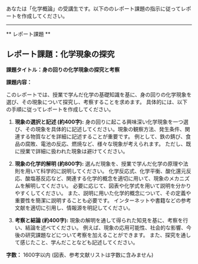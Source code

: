 あなたは「化学概論」の受講生です。以下ののレポート課題の指示に従ってレポートを作成してください。

---------------------------------------
** レポート課題 **

## レポート課題：化学現象の探究

**課題タイトル：身の回りの化学現象の探究と考察**

**課題内容：**

このレポートでは、授業で学んだ化学の基礎知識を基に、身の回りの化学現象を選び、その現象について探究し、考察することを求めます。  具体的には、以下の手順に従ってレポートを作成してください。

1. **現象の選択と記述 (約400字):** 身の回りに起こる興味深い化学現象を一つ選び、その現象を具体的に記述してください。現象の観察方法、発生条件、関連する物質などを詳細に記述することが重要です。  例として、鉄の錆び、食品の腐敗、電池の反応、燃焼など、様々な現象が考えられます。  ただし、既に授業で詳細に扱われた現象は避けてください。

2. **現象の化学的解明 (約800字):** 選んだ現象を、授業で学んだ化学の原理や法則を用いて科学的に説明してください。  化学反応式、化学平衡、酸化還元反応、酸塩基反応など、関連する化学的概念を適切に用いて、現象のメカニズムを解明してください。  必要に応じて、図表や化学式を用いて説明を分かりやすくしてください。  また、説明に用いた化学的概念について、その定義や重要性を簡潔に説明することも必要です。  インターネットや書籍などの参考文献を適切に引用し、情報源を明記してください。

3. **考察と結論 (約400字):**  現象の解明を通して得られた知見を基に、考察を行い、結論を述べてください。  例えば、現象の応用可能性、社会的な影響、今後の研究課題などについて考察を加えることができます。  また、探究を通して感じたこと、学んだことなども記述してください。


**字数：** 1600字以内 (図表、参考文献リストは字数に含みません)
